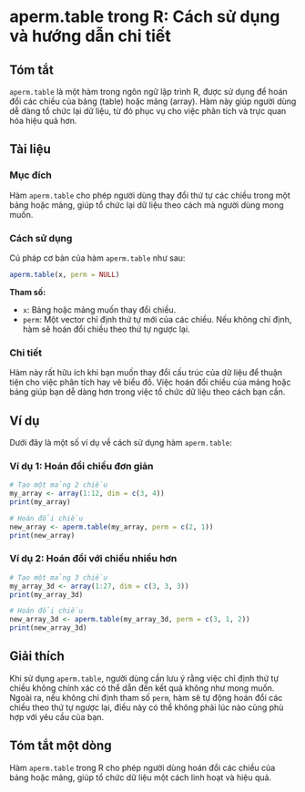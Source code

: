 <!--
Meta Description: # aperm.table trong R: Cách sử dụng và hướng dẫn chi tiết ## Tóm tắt `aperm.table` là một hàm trong ngôn ngữ lập trình R, được sử dụng để hoán đổi các...
Meta Keywords: chiều, đổi, table, aperm, hàm
-->

# aperm.table trong R: Cách sử dụng và hướng dẫn chi tiết

## Tóm tắt
`aperm.table` là một hàm trong ngôn ngữ lập trình R, được sử dụng để hoán đổi các chiều của bảng (table) hoặc mảng (array). Hàm này giúp người dùng dễ dàng tổ chức lại dữ liệu, từ đó phục vụ cho việc phân tích và trực quan hóa hiệu quả hơn.

## Tài liệu
### Mục đích
Hàm `aperm.table` cho phép người dùng thay đổi thứ tự các chiều trong một bảng hoặc mảng, giúp tổ chức lại dữ liệu theo cách mà người dùng mong muốn.

### Cách sử dụng
Cú pháp cơ bản của hàm `aperm.table` như sau:

```R
aperm.table(x, perm = NULL)
```

**Tham số:**
- `x`: Bảng hoặc mảng muốn thay đổi chiều.
- `perm`: Một vector chỉ định thứ tự mới của các chiều. Nếu không chỉ định, hàm sẽ hoán đổi chiều theo thứ tự ngược lại.

### Chi tiết
Hàm này rất hữu ích khi bạn muốn thay đổi cấu trúc của dữ liệu để thuận tiện cho việc phân tích hay vẽ biểu đồ. Việc hoán đổi chiều của mảng hoặc bảng giúp bạn dễ dàng hơn trong việc tổ chức dữ liệu theo cách bạn cần.

## Ví dụ
Dưới đây là một số ví dụ về cách sử dụng hàm `aperm.table`:

### Ví dụ 1: Hoán đổi chiều đơn giản
```R
# Tạo một mảng 2 chiều
my_array <- array(1:12, dim = c(3, 4))
print(my_array)

# Hoán đổi chiều
new_array <- aperm.table(my_array, perm = c(2, 1))
print(new_array)
```

### Ví dụ 2: Hoán đổi với chiều nhiều hơn
```R
# Tạo một mảng 3 chiều
my_array_3d <- array(1:27, dim = c(3, 3, 3))
print(my_array_3d)

# Hoán đổi chiều
new_array_3d <- aperm.table(my_array_3d, perm = c(3, 1, 2))
print(new_array_3d)
```

## Giải thích
Khi sử dụng `aperm.table`, người dùng cần lưu ý rằng việc chỉ định thứ tự chiều không chính xác có thể dẫn đến kết quả không như mong muốn. Ngoài ra, nếu không chỉ định tham số `perm`, hàm sẽ tự động hoán đổi các chiều theo thứ tự ngược lại, điều này có thể không phải lúc nào cũng phù hợp với yêu cầu của bạn.

## Tóm tắt một dòng
Hàm `aperm.table` trong R cho phép người dùng hoán đổi các chiều của bảng hoặc mảng, giúp tổ chức dữ liệu một cách linh hoạt và hiệu quả.